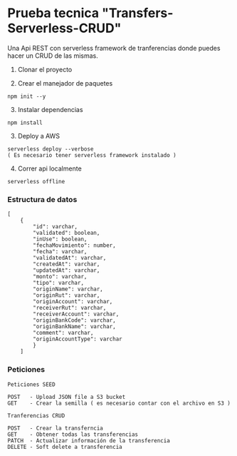 # Prueba tecnica "Transfers-Serverless-CRUD"

Una Api REST con serverless framework de tranferencias donde puedes hacer un CRUD de las mismas.

1. Clonar el proyecto 

2. Crear el manejador de paquetes
```
npm init --y
```
3. Instalar dependencias
```
npm install
```
3. Deploy a AWS
```
serverless deploy --verbose
( Es necesario tener serverless framework instalado )
```
4. Correr api localmente
```
serverless offline
```

### Estructura de datos

```
[
    {   
        "id": varchar,
        "validated": boolean,
        "inUse": boolean,
        "fechaMovimiento": number,
        "fecha": varchar,
        "validatedAt": varchar,
        "createdAt": varchar,
        "updatedAt": varchar,
        "monto": varchar,
        "tipo": varchar,
        "originName": varchar,
        "originRut": varchar,
        "originAccount": varchar,
        "receiverRut": varchar,
        "receiverAccount": varchar,
        "originBankCode": varchar,
        "originBankName": varchar,
        "comment": varchar,
        "originAccountType": varchar
        }
    ]
```

### Peticiones

```
Peticiones SEED

POST   - Upload JSON file a S3 bucket
GET    - Crear la semilla ( es necesario contar con el archivo en S3 )

Tranferencias CRUD

POST   - Crear la transferncia
GET    - Obtener todas las transferencias
PATCH  - Actualizar información de la transferencia
DELETE - Soft delete a transferencia

```